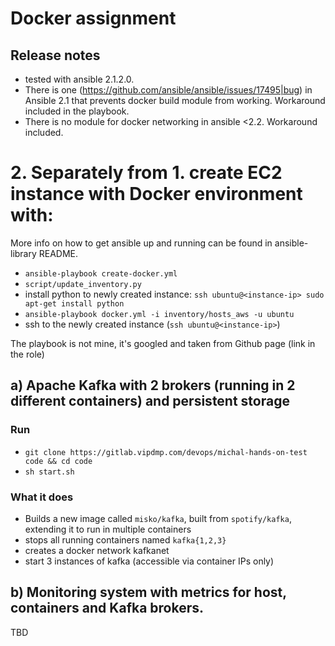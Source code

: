 # Docker assignment

## Release notes
* tested with ansible 2.1.2.0. 
* There is one (https://github.com/ansible/ansible/issues/17495|bug) in Ansible 2.1 that prevents docker build module from working. Workaround included in the playbook.
* There is no module for docker networking in ansible <2.2. Workaround included.

# 2. Separately from 1. create EC2 instance with Docker environment with:

More info on how to get ansible up and running can be found in ansible-library README.

* `ansible-playbook create-docker.yml`
* `script/update_inventory.py`
* install python to newly created instance: `ssh ubuntu@<instance-ip> sudo apt-get install python`
* `ansible-playbook docker.yml -i inventory/hosts_aws -u ubuntu`
* ssh to the newly created instance (`ssh ubuntu@<instance-ip>`)

The playbook is not mine, it's googled and taken from Github page (link in the role)
   
## a) Apache Kafka with 2 brokers (running in 2 different containers) and persistent storage

### Run

* `git clone https://gitlab.vipdmp.com/devops/michal-hands-on-test code && cd code`
* `sh start.sh`

### What it does

* Builds a new image called `misko/kafka`, built from `spotify/kafka`, extending it to run in multiple containers
* stops all running containers named `kafka{1,2,3}`
* creates a docker network kafkanet
* start 3 instances of kafka (accessible via container IPs only)

## b) Monitoring system with metrics for host, containers and Kafka brokers.

TBD
